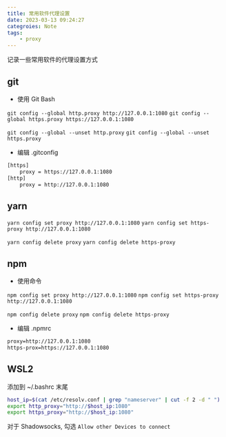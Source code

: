 ```yaml
---
title: 常用软件代理设置
date: 2023-03-13 09:24:27
categroies: Note
tags:
    - proxy
---
```


记录一些常用软件的代理设置方式<!-- more -->

## git

- 使用 Git Bash

`git config --global http.proxy http://127.0.0.1:1080`
`git config --global https.proxy https://127.0.0.1:1080`

`git config --global --unset http.proxy`
`git config --global --unset https.proxy`

- 编辑 .gitconfig

```bash .gitconfig
[https]
    proxy = https://127.0.0.1:1080
[http]
    proxy = http://127.0.0.1:1080
```

## yarn

`yarn config set proxy http://127.0.0.1:1080`
`yarn config set https-proxy http://127.0.0.1:1080`

`yarn config delete proxy`
`yarn config delete https-proxy`

## npm

- 使用命令

`npm config set proxy http://127.0.0.1:1080`
`npm config set https-proxy http://127.0.0.1:1080`

`npm config delete proxy`
`npm config delete https-proxy`

- 编辑 .npmrc

```cmd .npmrc
proxy=http://127.0.0.1:1080
https-prox=https://127.0.0.1:1080
```

## WSL2

添加到 ~/.bashrc 末尾

```bash .bashrc
host_ip=$(cat /etc/resolv.conf | grep "nameserver" | cut -f 2 -d " ")
export http_proxy="http://$host_ip:1080"
export https_proxy="http://$host_ip:1080"
```

对于 Shadowsocks, 勾选 `Allow other Devices to connect`